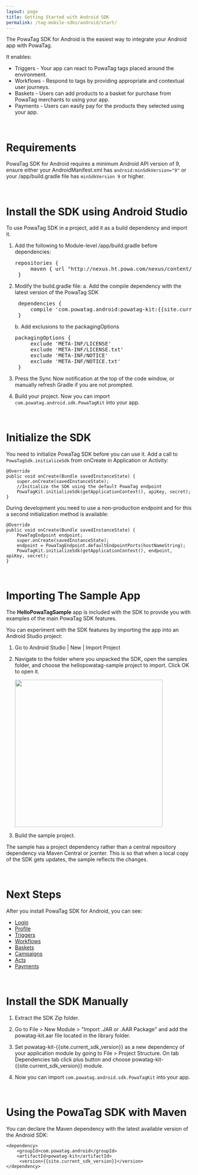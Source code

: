 ```yaml
---
layout: page
title: Getting Started with Android SDK
permalink: /tag-mobile-sdks/android/start/
---
```


The PowaTag SDK for Android is the easiest way to integrate your Android app with PowaTag.

It enables:

* Triggers - Your app can react to PowaTag tags placed around the environment.
* Workflows - Respond to tags by providing appropriate and contextual user journeys.
* Baskets - Users can add products to a basket for purchase from PowaTag merchants to using your app.
* Payments - Users can easily pay for the products they selected using your app.


<br />

# Requirements

PowaTag SDK for Android requires a minimum Android API version of 9, ensure either your AndroidManifest.xml has `android:minSdkVersion="9"` or your /app/build.gradle file has `minSdkVersion 9` or higher.

<br />

# Install the SDK using Android Studio

To use PowaTag SDK in a project, add it as a build dependency and import it.

1. Add the following to Module-level /app/build.gradle before dependencies:

    <pre>repositories {
        maven { url "http://nexus.ht.powa.com/nexus/content/repositories/ptk-releases/" }
    }</pre>

2. Modify the build.gradle file:
	a. Add the compile dependency with the latest version of the PowaTag SDK
    
	<pre>
    dependencies {
        compile 'com.powatag.android:powatag-kit:{{site.current_sdk_version}}'
    }</pre>
	
	b. Add exclusions to the packagingOptions
	
	<pre>packagingOptions {
        exclude 'META-INF/LICENSE'
        exclude 'META-INF/LICENSE.txt'
        exclude 'META-INF/NOTICE'
        exclude 'META-INF/NOTICE.txt'
    }</pre>	
	

3. Press the Sync Now notification at the top of the code window, or manually refresh Gradle if you are not prompted.

4. Build your project. Now you can import `com.powatag.android.sdk.PowaTagKit` into your app.

<br />

# Initialize the SDK

You need to initialize PowaTag SDK before you can use it. Add a call to `PowaTagSdk.initializeSdk` from onCreate in Application or Activity:

    @Override
    public void onCreate(Bundle savedInstanceState) {
        super.onCreate(savedInstanceState);
        //Initialize the SDK using the default PowaTag endpoint
        PowaTagKit.initializeSdk(getApplicationContext(), apiKey, secret);
    }

During development you need to use a non-production endpoint and for this a second initialization method is available:
	
	@Override
    public void onCreate(Bundle savedInstanceState) {
        PowaTagEndpoint endpoint;
        super.onCreate(savedInstanceState);
        endpoint = PowaTagEndpoint.defaultEndpointPorts(hostNameString);
        PowaTagKit.initializeSdk(getApplicationContext(), endpoint, apiKey, secret);
	}
	
<br/>	


# Importing The Sample App

The **HelloPowaTagSample** app is included with the SDK to provide you with examples of the main PowaTag SDK features. 

You can experiment with the SDK features by importing the app into an Android Studio project:

1. Go to Android Studio \| New \| Import Project

2. Navigate to the folder where you unpacked the SDK, open the samples folder, and choose the hellopowatag-sample project to import. Click OK to open it.

    <img src="{{ '/images/powatag_mobile_sdks_android_start_import.png' | prepend: site.baseurl }}" height="400" />

3. Build the sample project.

The sample has a project dependency rather than a central repository dependency via Maven Central or jcenter. This is so that when a local copy of the SDK gets updates, the sample reflects the changes.

<br />

# Next Steps

After you install PowaTag SDK for Android, you can see:

* [Login]({{site.baseurl}}/tag-mobile-sdks/android/login/)
* [Profile]({{site.baseurl}}/tag-mobile-sdks/android/profile/)
* [Triggers]({{site.baseurl}}/tag-mobile-sdks/android/triggers/)
* [Workflows]({{site.baseurl}}/tag-mobile-sdks/android/workflows/)
* [Baskets]({{site.baseurl}}/tag-mobile-sdks/android/baskets/)
* [Campaigns]({{site.baseurl}}/tag-mobile-sdks/android/campaigns/)
* [Acts]({{site.baseurl}}/tag-mobile-sdks/android/acts/)
* [Payments]({{site.baseurl}}/tag-mobile-sdks/android/payments/)

<br />

# Install the SDK Manually

1. Extract the SDK Zip folder.

2. Go to File > New Module > "Import .JAR or .AAR Package" and add the powatag-kit.aar file located in the library folder.

3. Set powatag-kit-{{site.current_sdk_version}} as a new dependency of your application module by going to File > Project Structure. On tab Dependencies tab click plus button and choose powatag-kit-{{site.current_sdk_version}} module.

4. Now you can import `com.powatag.android.sdk.PowaTagKit` into your app.

<br />

# Using the PowaTag SDK with Maven

You can declare the Maven dependency with the latest available version of the Android SDK:

    <dependency>
        <groupId>com.powatag.android</groupId>
        <artifactId>powatag-kit</artifactId>
         <version>{{site.current_sdk_version}}</version>
    </dependency>
